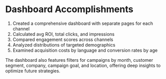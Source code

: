 # Dashboard Accomplishments
1. Created a comprehensive dashboard with separate pages for each channel 
2. Calculated avg ROI, total clicks, and impressions
3. Compared engagement scores across channels 
4. Analyzed distributions of targeted demographics 
5. Examined acquisition costs by language and conversion rates by age

The dashboard also features filters for campaigns by month, customer segment, company, campaign goal, and location, offering deep insights to optimize future strategies.
